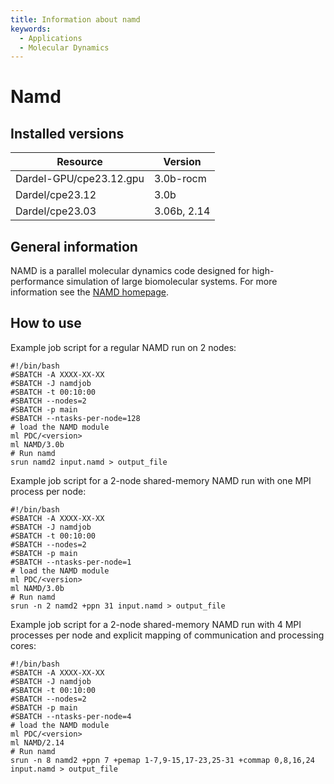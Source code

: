 ```yaml
---
title: Information about namd
keywords:
  - Applications
  - Molecular Dynamics
---
```

# Namd

## Installed versions

| Resource | Version |
|---|---|
| Dardel-GPU/cpe23.12.gpu | 3.0b-rocm |
| Dardel/cpe23.12 | 3.0b |
| Dardel/cpe23.03 | 3.06b, 2.14 |

## General information

NAMD is a parallel molecular dynamics code designed for high-performance
simulation of large biomolecular systems. For more information see the
[NAMD homepage](https://www.ks.uiuc.edu/Research/namd).
## How to use
Example job script for a regular NAMD run on 2 nodes:
```
#!/bin/bash
#SBATCH -A XXXX-XX-XX
#SBATCH -J namdjob
#SBATCH -t 00:10:00
#SBATCH --nodes=2
#SBATCH -p main
#SBATCH --ntasks-per-node=128
# load the NAMD module
ml PDC/<version>
ml NAMD/3.0b
# Run namd
srun namd2 input.namd > output_file
```

Example job script for a 2-node shared-memory NAMD run with one
MPI process per node:
```
#!/bin/bash
#SBATCH -A XXXX-XX-XX
#SBATCH -J namdjob
#SBATCH -t 00:10:00
#SBATCH --nodes=2
#SBATCH -p main
#SBATCH --ntasks-per-node=1
# load the NAMD module
ml PDC/<version>
ml NAMD/3.0b
# Run namd
srun -n 2 namd2 +ppn 31 input.namd > output_file
```
Example job script for a 2-node shared-memory NAMD run with 4 MPI
processes per node and explicit mapping of communication and
processing cores:
```
#!/bin/bash
#SBATCH -A XXXX-XX-XX
#SBATCH -J namdjob
#SBATCH -t 00:10:00
#SBATCH --nodes=2
#SBATCH -p main
#SBATCH --ntasks-per-node=4
# load the NAMD module
ml PDC/<version>
ml NAMD/2.14
# Run namd
srun -n 8 namd2 +ppn 7 +pemap 1-7,9-15,17-23,25-31 +commap 0,8,16,24 input.namd > output_file
```

